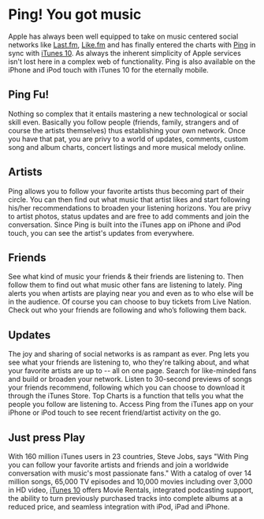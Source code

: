 # Ping! You got music

Apple has always been well equipped to take on music centered social networks like <a href="http://www.last.fm/">Last.fm</a>, <a href="http://like.fm/">Like.fm</a> and has finally entered the charts with <a href="http://www.apple.com/itunes/ping/">Ping</a> in sync with <a href="http://www.apple.com/itunes/">iTunes 10</a>. As always the inherent simplicity of Apple services isn't lost here in a complex web of functionality. Ping is also available on the iPhone and iPod touch with iTunes 10 for the eternally mobile.

## Ping Fu!

Nothing so complex that it entails mastering a new technological or social skill even. Basically you follow people (friends, family, strangers and of course the artists themselves) thus establishing your own network. Once you have that pat, you are privy to a world of updates, comments, custom song and album charts, concert listings and more musical melody online.

## Artists

Ping allows you to follow your favorite artists thus becoming part of their circle. You can then find out what music that artist likes and start following his/her recommendations to broaden your listening horizons. You are privy to artist photos, status updates and are free to add comments and join the conversation. Since Ping is built into the iTunes app on iPhone and iPod touch, you can see the artist's updates from everywhere.

## Friends

See what kind of music your friends & their friends are listening to. Then follow them to find out what music other fans are listening to lately. Ping alerts you when artists are playing near you and even as to who else will be in the audience. Of course you can choose to buy tickets from Live Nation. Check out who your friends are following and who&rsquo;s following them back.

## Updates

The joy and sharing of social networks is as rampant as ever. Png lets you see what your friends are listening to, who they're talking about, and what your favorite artists are up to -- all on one page. Search for like-minded fans and build or broaden your network. Listen to 30-second previews of songs your friends recommend, following which you can choose to download it through the iTunes Store. Top Charts is a function that tells you what the people you follow are listening to. Access Ping from the iTunes app on your iPhone or iPod touch to see recent friend/artist activity on the go.

## Just press Play

With 160 million iTunes users in 23 countries, Steve Jobs, says "With Ping you can follow your favorite artists and friends and join a worldwide conversation with music's most passionate fans." With a catalog of over 14 million songs, 65,000 TV episodes and 10,000 movies including over 3,000 in HD video, <a href="http://www.apple.com/itunes/">iTunes 10</a> offers Movie Rentals, integrated podcasting support, the ability to turn previously purchased tracks into complete albums at a reduced price, and seamless integration with iPod, iPad and iPhone.
